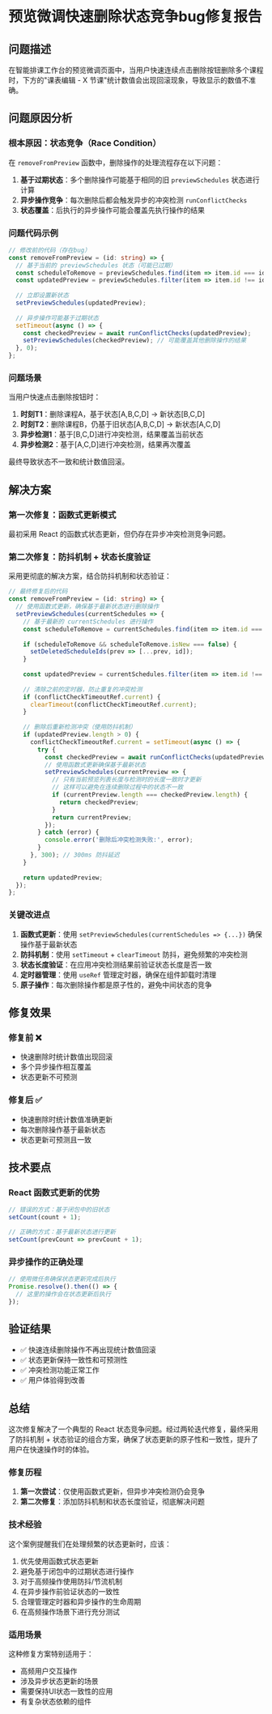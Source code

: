 # 预览微调快速删除状态竞争bug修复报告

## 问题描述

在智能排课工作台的预览微调页面中，当用户快速连续点击删除按钮删除多个课程时，下方的"课表编辑 - X 节课"统计数值会出现回滚现象，导致显示的数值不准确。

## 问题原因分析

### 根本原因：状态竞争（Race Condition）

在 `removeFromPreview` 函数中，删除操作的处理流程存在以下问题：

1. **基于过期状态**：多个删除操作可能基于相同的旧 `previewSchedules` 状态进行计算
2. **异步操作竞争**：每次删除后都会触发异步的冲突检测 `runConflictChecks`
3. **状态覆盖**：后执行的异步操作可能会覆盖先执行操作的结果

### 问题代码示例

```typescript
// 修改前的代码（存在bug）
const removeFromPreview = (id: string) => {
  // 基于当前的 previewSchedules 状态（可能已过期）
  const scheduleToRemove = previewSchedules.find(item => item.id === id);
  const updatedPreview = previewSchedules.filter(item => item.id !== id);
  
  // 立即设置新状态
  setPreviewSchedules(updatedPreview);
  
  // 异步操作可能基于过期状态
  setTimeout(async () => {
    const checkedPreview = await runConflictChecks(updatedPreview);
    setPreviewSchedules(checkedPreview); // 可能覆盖其他删除操作的结果
  }, 0);
};
```

### 问题场景

当用户快速点击删除按钮时：

1. **时刻T1**：删除课程A，基于状态[A,B,C,D] → 新状态[B,C,D]
2. **时刻T2**：删除课程B，仍基于旧状态[A,B,C,D] → 新状态[A,C,D]
3. **异步检测1**：基于[B,C,D]进行冲突检测，结果覆盖当前状态
4. **异步检测2**：基于[A,C,D]进行冲突检测，结果再次覆盖

最终导致状态不一致和统计数值回滚。

## 解决方案

### 第一次修复：函数式更新模式

最初采用 React 的函数式状态更新，但仍存在异步冲突检测竞争问题。

### 第二次修复：防抖机制 + 状态长度验证

采用更彻底的解决方案，结合防抖机制和状态验证：

```typescript
// 最终修复后的代码
const removeFromPreview = (id: string) => {
  // 使用函数式更新，确保基于最新状态进行删除操作
  setPreviewSchedules(currentSchedules => {
    // 基于最新的 currentSchedules 进行操作
    const scheduleToRemove = currentSchedules.find(item => item.id === id);
    
    if (scheduleToRemove && scheduleToRemove.isNew === false) {
      setDeletedScheduleIds(prev => [...prev, id]);
    }
    
    const updatedPreview = currentSchedules.filter(item => item.id !== id);
    
    // 清除之前的定时器，防止重复的冲突检测
    if (conflictCheckTimeoutRef.current) {
      clearTimeout(conflictCheckTimeoutRef.current);
    }
    
    // 删除后重新检测冲突（使用防抖机制）
    if (updatedPreview.length > 0) {
      conflictCheckTimeoutRef.current = setTimeout(async () => {
        try {
          const checkedPreview = await runConflictChecks(updatedPreview);
          // 使用函数式更新确保基于最新状态
          setPreviewSchedules(currentPreview => {
            // 只有当前预览列表长度与检测时的长度一致时才更新
            // 这样可以避免在连续删除过程中的状态不一致
            if (currentPreview.length === checkedPreview.length) {
              return checkedPreview;
            }
            return currentPreview;
          });
        } catch (error) {
          console.error('删除后冲突检测失败:', error);
        }
      }, 300); // 300ms 防抖延迟
    }
    
    return updatedPreview;
  });
};
```

### 关键改进点

1. **函数式更新**：使用 `setPreviewSchedules(currentSchedules => {...})` 确保操作基于最新状态
2. **防抖机制**：使用 `setTimeout` + `clearTimeout` 防抖，避免频繁的冲突检测
3. **状态长度验证**：在应用冲突检测结果前验证状态长度是否一致
4. **定时器管理**：使用 `useRef` 管理定时器，确保在组件卸载时清理
5. **原子操作**：每次删除操作都是原子性的，避免中间状态的竞争

## 修复效果

### 修复前 ❌
- 快速删除时统计数值出现回滚
- 多个异步操作相互覆盖
- 状态更新不可预测

### 修复后 ✅
- 快速删除时统计数值准确更新
- 每次删除操作基于最新状态
- 状态更新可预测且一致

## 技术要点

### React 函数式更新的优势

```typescript
// 错误的方式：基于闭包中的旧状态
setCount(count + 1);

// 正确的方式：基于最新状态进行更新
setCount(prevCount => prevCount + 1);
```

### 异步操作的正确处理

```typescript
// 使用微任务确保状态更新完成后执行
Promise.resolve().then(() => {
  // 这里的操作会在状态更新后执行
});
```

## 验证结果

- ✅ 快速连续删除操作不再出现统计数值回滚
- ✅ 状态更新保持一致性和可预测性
- ✅ 冲突检测功能正常工作
- ✅ 用户体验得到改善

## 总结

这次修复解决了一个典型的 React 状态竞争问题。经过两轮迭代修复，最终采用了防抖机制 + 状态验证的组合方案，确保了状态更新的原子性和一致性，提升了用户在快速操作时的体验。

### 修复历程

1. **第一次尝试**：仅使用函数式更新，但异步冲突检测仍会竞争
2. **第二次修复**：添加防抖机制和状态长度验证，彻底解决问题

### 技术经验

这个案例提醒我们在处理频繁的状态更新时，应该：

1. 优先使用函数式状态更新
2. 避免基于闭包中的过期状态进行操作
3. 对于高频操作使用防抖/节流机制
4. 在异步操作前验证状态的一致性
5. 合理管理定时器和异步操作的生命周期
6. 在高频操作场景下进行充分测试

### 适用场景

这种修复方案特别适用于：
- 高频用户交互操作
- 涉及异步状态更新的场景
- 需要保持UI状态一致性的应用
- 有复杂状态依赖的组件 